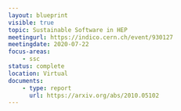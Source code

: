 ```yaml
---
layout: blueprint
visible: true
topic: Sustainable Software in HEP
meetingurl: https://indico.cern.ch/event/930127
meetingdate: 2020-07-22
focus-areas:
    - ssc
status: complete
location: Virtual
documents:
    - type: report
      url: https://arxiv.org/abs/2010.05102
---
```

